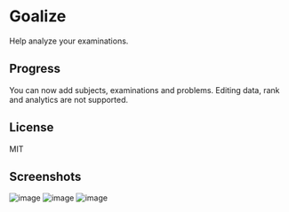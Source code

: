 # Goalize

Help analyze your examinations.

## Progress

You can now add subjects, examinations and problems. Editing data, rank and analytics are not supported.

## License

MIT

## Screenshots

![image](https://cloud.githubusercontent.com/assets/4198311/24579267/a0317cce-1724-11e7-85d2-907a4109de2a.png)
![image](https://cloud.githubusercontent.com/assets/4198311/24608010/1166c448-18a7-11e7-9485-d3e666d37dc7.png)
![image](https://cloud.githubusercontent.com/assets/4198311/24608013/19b8e3ce-18a7-11e7-8285-3d05f07c47d7.png)
